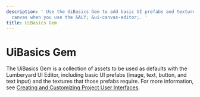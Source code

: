 ```yaml
---
description: ' Use the UiBasics Gem to add basic UI prefabs and textures to your UI
  canvas when you use the &ALY; &ui-canvas-editor;. '
title: UiBasics Gem
---
```

# UiBasics Gem<a name="gems-system-gem-uibasics"></a>

The UiBasics Gem is a collection of assets to be used as defaults with the Lumberyard UI Editor, including basic UI prefabs \(image, text, button, and text input\) and the textures that those prefabs require\. For more information, see [Creating and Customizing Project User Interfaces](/docs/userguide/ui/editor/intro.md)\.